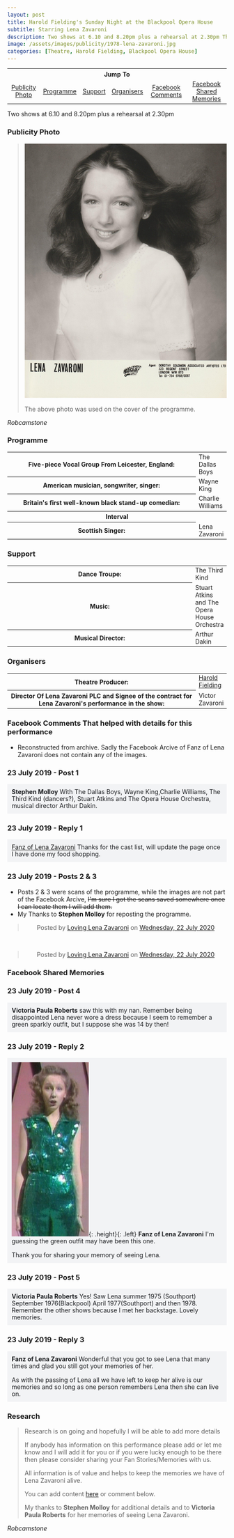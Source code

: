 ```yaml
---
layout: post
title: Harold Fielding's Sunday Night at the Blackpool Opera House
subtitle: Starring Lena Zavaroni
description: Two shows at 6.10 and 8.20pm plus a rehearsal at 2.30pm The Contract for the show was signed by Victor Zavaroni.
image: /assets/images/publicity/1978-lena-zavaroni.jpg
categories: [Theatre, Harold Fielding, Blackpool Opera House]
---
```


<table style="text-align:center;">
<tr><th colspan="6">Jump To</th></tr>

<tr>
<td><a href="#publicity-photo">Publicity Photo</a></td>
<td><a href="#programme">Programme</a></td>
<td><a href="#support">Support</a></td>
<td><a href="#organisers">Organisers</a></td>
<td><a href="#facebook-comments-that-helped-with-details-for-this-performance">Facebook Comments</a></td>
<td><a href="#facebook-shared-memories">Facebook Shared Memories</a></td>
</tr>
</table>

Two shows at 6.10 and 8.20pm plus a rehearsal at 2.30pm

### Publicity Photo
> ![](/assets/images/publicity/1978-lena-zavaroni.jpg)
>
> The above photo was used on the cover of the programme.

<cite>Robcamstone</cite>

### Programme
<table>
<tr><th style="width:440px;">Five-piece Vocal Group From Leicester, England:</th><td>The Dallas Boys</td></tr>
<tr><th>American musician, songwriter, singer:</th><td>Wayne King</td></tr>
<tr><th>Britain's first well-known black stand-up comedian:</th><td>Charlie Williams</td></tr>
<tr><th colspan="2" style="text-align:center;">Interval</th></tr>
<tr><th>Scottish Singer:</th><td>Lena Zavaroni</td></tr>
</table>

### Support
<table>
<tr><th style="width:440px;">Dance Troupe:</th><td>The Third Kind</td></tr>
<tr><th>Music:</th><td>Stuart Atkins and The Opera House Orchestra</td></tr>
<tr><th>Musical Director:</th><td>Arthur Dakin</td></tr>
</table>

### Organisers
<table>
<tr><th>Theatre Producer:</th><td><a href="/biography/harold-fielding">Harold Fielding</a></td></tr>
<tr><th style="width:440px;">Director Of Lena Zavaroni PLC and Signee of the contract for Lena Zavaroni's performance in the show:</th><td>Victor Zavaroni</td></tr>
</table>

### Facebook Comments That helped with details for this performance
* Reconstructed from archive. Sadly the Facebook Arcive of Fanz of Lena Zavaroni does not contain any of the images.

### 23 July 2019 - Post 1
<span class="fb">**Stephen Molloy** With The Dallas Boys, Wayne King,Charlie Williams, The Third Kind (dancers?), Stuart Atkins and The Opera House Orchestra, musical director Arthur Dakin.</span>

### 23 July 2019 - Reply 1
<span class="fb">[Fanz of Lena Zavaroni](https://www.facebook.com/fanzoflenazavaroni/posts/1650127291786831?comment_id=1650230601776500&reply_comment_id=1650450561754504&comment_tracking=%7B%22tn%22%3A%22R%22%7D) Thanks for the cast list, will update the page once I have done my food shopping.</span>


### 23 July 2019 - Posts 2 & 3
* Posts 2 & 3 were scans of the programme, while the images are not part of the Facebook Arcive, ~~I'm sure I got the scans saved somewhere once I can locate them I will add them.~~
* My Thanks to **Stephen Molloy** for reposting the programme.

<div class="center">
<div class="fb-post" data-href="https://www.facebook.com/102713158005653/photos/a.102721601338142/161044148839220/" data-show-text="true" data-width=""><blockquote cite="https://developers.facebook.com/102713158005653/photos/a.102721601338142/161044148839220/?type=3" class="fb-xfbml-parse-ignore">Posted by <a href="https://www.facebook.com/Loving-Lena-Zavaroni-102713158005653/">Loving Lena Zavaroni</a> on&nbsp;<a href="https://developers.facebook.com/102713158005653/photos/a.102721601338142/161044148839220/?type=3">Wednesday, 22 July 2020</a></blockquote></div>
</div>
<br />
<div class="center">
<div class="fb-post" data-href="https://www.facebook.com/102713158005653/photos/a.102721601338142/161044345505867/" data-show-text="true" data-width=""><blockquote cite="https://developers.facebook.com/102713158005653/photos/a.102721601338142/161044345505867/?type=3" class="fb-xfbml-parse-ignore">Posted by <a href="https://www.facebook.com/Loving-Lena-Zavaroni-102713158005653/">Loving Lena Zavaroni</a> on&nbsp;<a href="https://developers.facebook.com/102713158005653/photos/a.102721601338142/161044345505867/?type=3">Wednesday, 22 July 2020</a></blockquote></div>
</div>

### Facebook Shared Memories
### 23 July 2019 - Post 4
<span class="fb">**Victoria Paula Roberts** saw this with my nan. Remember being disappointed Lena never wore a dress because I seem to remember a green sparkly outfit, but I suppose she was 14 by then!</span>

### 23 July 2019 - Reply 2
<span class="fb">![](/assets/images/comics/1978-07-22-buy-the-costume.png){: .height}{: .left}
**Fanz of Lena Zavaroni** I'm guessing the green outfit may have been this one. <br /><br />Thank you for sharing your memory of seeing Lena.</span>

### 23 July 2019 - Post 5
<span class="fb">**Victoria Paula Roberts** Yes! Saw Lena summer 1975 (Southport) September 1976(Blackpool) April 1977(Southport) and then 1978. Remember the other shows because I met her backstage. Lovely memories.</span>

### 23 July 2019 - Reply 3
<span class="fb">**Fanz of Lena Zavaroni** Wonderful that you got to see Lena that many times and glad you still got your memories of her.<br /><br />As with the passing of Lena all we have left to keep her alive is our memories and so long as one person remembers Lena then she can live on.</span>

### Research
> Research is on going and hopefully I will be able to add more details
>
> If anybody has information on this performance please add or let me know and I will add it for you or if you were lucky enough to be there then please consider sharing your Fan Stories/Memories with us.
>
> All information is of value and helps to keep the memories we have of Lena Zavaroni alive.
>
> You can add content [here](https://github.com/FanzOfLenaZavaroni/fanzoflenazavaroni.github.io) or comment below.
>
> My thanks to **Stephen Molloy** for additional details and to **Victoria Paula Roberts** for her memories of seeing Lena Zavaroni.

<cite>Robcamstone</cite>

<style>
.height {width:auto; height:200px;}
.center {text-align: center;}
.fb {
    background-color: #f2f3f5;
    box-sizing: border-box;
    color: #1c1e21;
    display: inline-block;
    line-height: 16px;
    padding: 10px;
    max-width: 100%;
    word-wrap: break-word;
    position: relative;
    white-space: normal;
    word-break: break-word;
    width: 100%;
}
</style>

<div id="fb-root"></div>
<script async defer crossorigin="anonymous" src="https://connect.facebook.net/en_GB/sdk.js#xfbml=1&version=v7.0" nonce="vfZ7tDuZ"></script>

